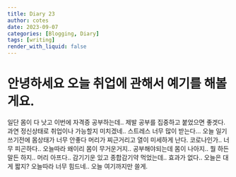 ```yaml
---
title: Diary 23
author: cotes
date: 2023-09-07
categories: [Blogging, Diary]
tags: [writing]
render_with_liquid: false
---
```


# 안녕하세요 오늘 취업에 관해서 예기를 해볼게요.

일단 몸이 다 낫고 이번에 자격증 공부하는데.. 제발 공부를 집중하고 붙었으면 좋겟다.
과연 정신상태로 취업이나 가능할지 미치겠네.. 스트레스 너무 많이 받는다...
오늘 일기 쓰기전에 몸상태가 너무 안좋다 머리가 찌근거리고 열이 미세하게 난다.
코로나인가.. 너무 피곤하다.. 오늘따라 왜이리 몸이 무거운거지..
공부해야되는데 몸이 나아지.. 뭘 하든 말든 하지.. 머리 아프다..
감기기운 있고 종합감기약 먹었는데.. 효과가 없다..
오늘은 대게 짧지? 오늘따라 너무 힘드네.. 오늘 여기까지만 쓸게.